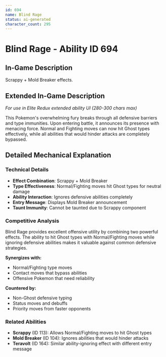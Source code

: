 ```yaml
---
id: 694
name: Blind Rage
status: ai-generated
character_count: 295
---
```


# Blind Rage - Ability ID 694

## In-Game Description
Scrappy + Mold Breaker effects.

## Extended In-Game Description
*For use in Elite Redux extended ability UI (280-300 chars max)*

This Pokemon's overwhelming fury breaks through all defensive barriers and type immunities. Upon entering battle, it announces its presence with menacing force. Normal and Fighting moves can now hit Ghost types effectively, while all abilities that would hinder attacks are completely bypassed.

## Detailed Mechanical Explanation

### Technical Details

- **Effect Combination**: Scrappy + Mold Breaker
- **Type Effectiveness**: Normal/Fighting moves hit Ghost types for neutral damage
- **Ability Interaction**: Ignores defensive abilities completely
- **Entry Message**: Displays Mold Breaker announcement
- **Taunt Immunity**: Cannot be taunted due to Scrappy component

### Competitive Analysis

Blind Rage provides excellent offensive utility by combining two powerful effects. The ability to hit Ghost types with Normal/Fighting moves while ignoring defensive abilities makes it valuable against common defensive strategies.

**Synergizes with:**
- Normal/Fighting type moves
- Contact moves that bypass abilities
- Offensive Pokemon that need reliability

**Countered by:**
- Non-Ghost defensive typing
- Status moves and debuffs
- Priority moves from faster opponents

### Related Abilities

- **Scrappy** (ID 113): Allows Normal/Fighting moves to hit Ghost types
- **Mold Breaker** (ID 104): Ignores abilities that would hinder attacks
- **Teravolt** (ID 164): Similar ability-ignoring effect with different entry message